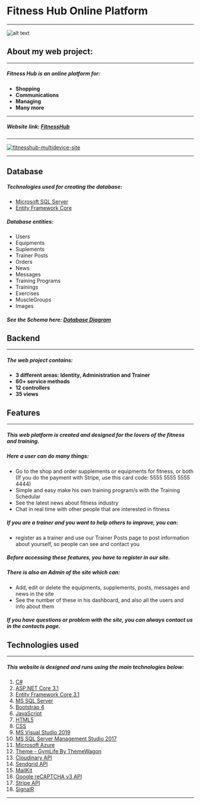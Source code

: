 # Fitness Hub Online Platform
___

![alt text](https://user-images.githubusercontent.com/44994566/102201660-15cf6d80-3ecf-11eb-8d8e-846c131577ed.png)

## About my web project:

___

##### Fitness Hub is an online platform for:
* **Shopping**
* **Communications**
* **Managing**
* **Many more**

___

##### Website link: [FitnessHub](https://fitnesshub.azurewebsites.net/)

___


[![fitnesshub-multidevice-site](https://user-images.githubusercontent.com/44994566/102016996-be18f100-3d6c-11eb-85fd-abb4e169179d.jpg)](https://fitnesshub.azurewebsites.net/)

___

## Database

##### Technologies used for creating the database:
* [Microsoft SQL Server](https://www.google.com)
* [Entity Framework Core](https://www.google.com)

##### Database entities:
* Users
* Equipments
* Suplements
* Trainer Posts
* Orders
* News
* Messages
* Training Programs
* Trainings
* Exercises
* MuscleGroups
* Images

##### See the Schema here: [Database Diagram](https://user-images.githubusercontent.com/44994566/102174156-7053d400-3ea5-11eb-8afe-f1dc89349ef0.jpg)

## Backend

---

##### The web project contains:
* **3 different areas: Identity, Administration and Trainer**
* **60+ service methods**
* **12 controllers**
* **35 views**

## Features

---

##### This web platform is created and designed for the lovers of the fitness and training.

##### Here a user can do many things:
* Go to the shop and order supplements or equipments for fitness, or both (If you do the payment with Stripe, use this card code: 5555 5555 5555 4444)
* Simple and easy make his own training program/s with the Training Schedular
* See the latest news about fitness industry
* Chat in real time with other people that are interested in fitness
 

##### If you are a trainer and you want to help others to improve, you can: 
* register as a trainer and use our Trainer Posts page to post information about yourself, so people can see and contact you

##### Before accessing these features, you have to register in our site.

##### There is also an Admin of the site which can:
* Add, edit or delete the equipments, supplements, posts, messages and news in the site
* See the number of these in his dashboard, and also all the users and info about them

##### If you have questions or problem with the site, you can always contact us in the contacts page.

## Technologies used

---

##### This website is designed and runs using the main technologies below:
1. [C#](https://en.wikipedia.org/wiki/C_Sharp_(programming_language))
2. [ASP.NET Core 3.1](https://en.wikipedia.org/wiki/ASP.NET_Core)
3. [Entity Framework Core 3.1](https://en.wikipedia.org/wiki/Entity_Framework)
4. [MS SQL Server](https://en.wikipedia.org/wiki/Microsoft_SQL_Server)
5. [Bootstrap 4](https://getbootstrap.com/docs/4.0/getting-started/introduction/)
6. [JavaScript](https://en.wikipedia.org/wiki/JavaScript)
7. [HTML5](https://en.wikipedia.org/wiki/HTML)
8. [CSS](https://www.w3schools.com/css/)
9. [MS Visual Studio 2019](https://visualstudio.microsoft.com/vs/)
10. [MS SQL Server Management Studio 2017](https://docs.microsoft.com/en-us/sql/ssms/download-sql-server-management-studio-ssms?view=sql-server-ver15)
11. [Microsoft Azure](https://azure.microsoft.com/en-us/)
12. [Theme - GymLife By ThemeWagon](https://themewagon.com/themes/free-bootstrap-4-html5-gym-website-template-gymlife/)
13. [Cloudinary API](https://cloudinary.com/documentation/image_upload_api_reference)
14. [Sendgrid API](https://sendgrid.com/docs/API_Reference/api_v3.html)
15. [MailKit](https://www.mailkit.com/resources/api/api-introduction)
16. [Google reCAPTCHA v3 API](https://developers.google.com/recaptcha/docs/v3)
17. [Stripe API](https://stripe.com/docs/api)
18. [SignalR](https://docs.microsoft.com/en-us/aspnet/signalr/overview/guide-to-the-api/)

---